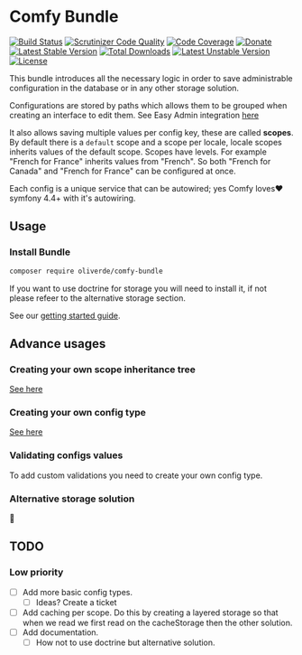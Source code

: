 # Comfy Bundle
[![Build Status](https://scrutinizer-ci.com/g/oliverde8/comfyBundle/badges/build.png?b=master)](https://scrutinizer-ci.com/g/oliverde8/comfyBundle/build-status/master)
[![Scrutinizer Code Quality](https://scrutinizer-ci.com/g/oliverde8/comfyBundle/badges/quality-score.png?b=master)](https://scrutinizer-ci.com/g/oliverde8/comfyBundle/?branch=master)
[![Code Coverage](https://scrutinizer-ci.com/g/oliverde8/comfyBundle/badges/coverage.png?b=master)](https://scrutinizer-ci.com/g/oliverde8/comfyBundle/?branch=master)
[![Donate](https://img.shields.io/badge/paypal-donate-yellow.svg)](https://www.paypal.com/cgi-bin/webscr?cmd=_donations&business=oliverde8@gmail.com&lc=US&item_name=php-etl&no_note=0&cn=&curency_code=EUR&bn=PP-DonationsBF:btn_donateCC_LG.gif:NonHosted)
[![Latest Stable Version](https://poser.pugx.org/oliverde8/comfy-bundle/v)](//packagist.org/packages/oliverde8/comfy-bundle) 
[![Total Downloads](https://poser.pugx.org/oliverde8/comfy-bundle/downloads)](//packagist.org/packages/oliverde8/comfy-bundle) 
[![Latest Unstable Version](https://poser.pugx.org/oliverde8/comfy-bundle/v/unstable)](//packagist.org/packages/oliverde8/comfy-bundle) 
[![License](https://poser.pugx.org/oliverde8/comfy-bundle/license)](//packagist.org/packages/oliverde8/comfy-bundle)

This bundle introduces all the necessary logic in order to save administrable configuration in the database or in any 
other storage solution.

Configurations are stored by paths which allows them to be grouped when creating an interface to edit them. 
See Easy Admin integration [here](https://github.com/oliverde8/comfyEasyAdminBundle)

It also allows saving multiple values per config key, these are called **scopes**. By default there is a `default` 
scope and a scope per locale, locale scopes inherits values of the default scope. Scopes have levels. For example 
"French for France" inherits values from "French". So both "French for Canada" and "French for France" can be configured at once.

Each config is a unique service that can be autowired; yes Comfy loves:heart: symfony 4.4+ with it's autowiring. 

## Usage

### Install Bundle

```sh
composer require oliverde/comfy-bundle
```

If you want to use doctrine for storage you will need to install it, if not please refeer to the alternative storage section.

See our [getting started guide](docs/getting-started.md).

## Advance usages

### Creating your own scope inheritance tree

[See here](docs/scope-resolver.md)

### Creating your own config type

[See here](docs/custom-config.md)

### Validating configs values

To add custom validations you need to create your own config type.

### Alternative storage solution

:construction:

## TODO

  
### Low priority
- [ ] Add more basic config types.
  - [ ] Ideas? Create a ticket
- [ ] Add caching per scope. Do this by creating a layered storage so that when we read we first read on the cacheStorage then the other solution.
- [ ] Add documentation.
  - [ ] How not to use doctrine but alternative solution.
